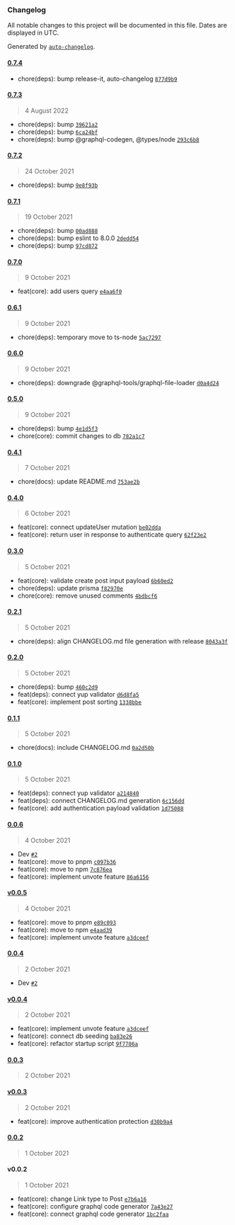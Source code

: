 ### Changelog

All notable changes to this project will be documented in this file. Dates are displayed in UTC.

Generated by [`auto-changelog`](https://github.com/CookPete/auto-changelog).

#### [0.7.4](https://github.com/dvakatsiienko/hackernews-api/compare/0.7.3...0.7.4)

- chore(deps): bump release-it, auto-changelog [`877d9b9`](https://github.com/dvakatsiienko/hackernews-api/commit/877d9b97df31feeed91a6f8668a86a7574333b38)

#### [0.7.3](https://github.com/dvakatsiienko/hackernews-api/compare/0.7.2...0.7.3)

> 4 August 2022

- chore(deps): bump [`39621a2`](https://github.com/dvakatsiienko/hackernews-api/commit/39621a2993e32912e22dbec26a334f32d25acb1a)
- chore(deps): bump [`6ca24bf`](https://github.com/dvakatsiienko/hackernews-api/commit/6ca24bf2649cc0a0e429a4b78f33d35d4f96cce3)
- chore(deps): bump @graphql-codegen, @types/node [`293c6b8`](https://github.com/dvakatsiienko/hackernews-api/commit/293c6b81a295ca1702b1ff89ebb240c57b288004)

#### [0.7.2](https://github.com/dvakatsiienko/hackernews-api/compare/0.7.1...0.7.2)

> 24 October 2021

- chore(deps): bump [`9e8f93b`](https://github.com/dvakatsiienko/hackernews-api/commit/9e8f93bd6c0e70c4e4c0108fe4c1f81699ed0462)

#### [0.7.1](https://github.com/dvakatsiienko/hackernews-api/compare/0.7.0...0.7.1)

> 19 October 2021

- chore(deps): bump [`00ad888`](https://github.com/dvakatsiienko/hackernews-api/commit/00ad8883208555dc3031212ff29a0548e1fa7592)
- chore(deps): bump eslint to 8.0.0 [`2dedd54`](https://github.com/dvakatsiienko/hackernews-api/commit/2dedd542be8b8a982c2a2e614c7f1bbf4b8c5879)
- chore(deps): bump [`97cd872`](https://github.com/dvakatsiienko/hackernews-api/commit/97cd872c942d2e3bb794e68e4a6c7edb20a1c61b)

#### [0.7.0](https://github.com/dvakatsiienko/hackernews-api/compare/0.6.1...0.7.0)

> 9 October 2021

- feat(core): add users query [`e4aa6f0`](https://github.com/dvakatsiienko/hackernews-api/commit/e4aa6f06237b3d01d848bb874376565d6f4ff646)

#### [0.6.1](https://github.com/dvakatsiienko/hackernews-api/compare/0.6.0...0.6.1)

> 9 October 2021

- chore(deps): temporary move to ts-node [`5ac7297`](https://github.com/dvakatsiienko/hackernews-api/commit/5ac729706ca78f5b118aa11a7c7f12313ba485d4)

#### [0.6.0](https://github.com/dvakatsiienko/hackernews-api/compare/0.5.0...0.6.0)

> 9 October 2021

- chore(deps): downgrade @graphql-tools/graphql-file-loader [`d0a4d24`](https://github.com/dvakatsiienko/hackernews-api/commit/d0a4d24571e102c66040981fd516650322795239)

#### [0.5.0](https://github.com/dvakatsiienko/hackernews-api/compare/0.4.1...0.5.0)

> 9 October 2021

- chore(deps): bump [`4e1d5f3`](https://github.com/dvakatsiienko/hackernews-api/commit/4e1d5f39ac453399dc8b1b151286f5a8d7eb1919)
- chore(core): commit changes to db [`782a1c7`](https://github.com/dvakatsiienko/hackernews-api/commit/782a1c752b028a7cac66d2943842f2ab0f74948f)

#### [0.4.1](https://github.com/dvakatsiienko/hackernews-api/compare/0.4.0...0.4.1)

> 7 October 2021

- chore(docs): update README.md [`753ae2b`](https://github.com/dvakatsiienko/hackernews-api/commit/753ae2b5e7d9629ee79d9d5550f748e80c542527)

#### [0.4.0](https://github.com/dvakatsiienko/hackernews-api/compare/0.3.0...0.4.0)

> 6 October 2021

- feat(core): connect updateUser mutation [`be02dda`](https://github.com/dvakatsiienko/hackernews-api/commit/be02dda8224a315f183d0f85f3d3cbe106877772)
- feat(core): return user in response to authenticate query [`62f23e2`](https://github.com/dvakatsiienko/hackernews-api/commit/62f23e2fb4a9571915d5d28387ad18c9ee15aa0d)

#### [0.3.0](https://github.com/dvakatsiienko/hackernews-api/compare/0.2.1...0.3.0)

> 5 October 2021

- feat(core): validate create post input payload [`6b60ed2`](https://github.com/dvakatsiienko/hackernews-api/commit/6b60ed2c88843da47022ee0b1972c845120d8f83)
- chore(deps): update prisma [`f82970e`](https://github.com/dvakatsiienko/hackernews-api/commit/f82970e61ba77ac16f520b637909cbc336cf4f6d)
- chore(core): remove unused comments [`4bdbcf6`](https://github.com/dvakatsiienko/hackernews-api/commit/4bdbcf6962f5d12e0a30b7b4a85ee77420a952fb)

#### [0.2.1](https://github.com/dvakatsiienko/hackernews-api/compare/0.2.0...0.2.1)

> 5 October 2021

- chore(deps): align CHANGELOG.md file generation with release [`8043a3f`](https://github.com/dvakatsiienko/hackernews-api/commit/8043a3f76bd8b8659de14e66f7713ff791a4bc59)

#### [0.2.0](https://github.com/dvakatsiienko/hackernews-api/compare/0.1.1...0.2.0)

> 5 October 2021

- chore(deps): bump [`460c2d9`](https://github.com/dvakatsiienko/hackernews-api/commit/460c2d96566d8451f73899631604714c70f45978)
- feat(deps): connect yup validator [`d6d8fa5`](https://github.com/dvakatsiienko/hackernews-api/commit/d6d8fa519fd74522d80a2542b5f6aae3e039b501)
- feat(core): implement post sorting [`1338bbe`](https://github.com/dvakatsiienko/hackernews-api/commit/1338bbe749d45ed2ac327a26aa2d84333e3d054c)

#### [0.1.1](https://github.com/dvakatsiienko/hackernews-api/compare/0.1.0...0.1.1)

> 5 October 2021

- chore(docs): include CHANGELOG.md [`0a2d50b`](https://github.com/dvakatsiienko/hackernews-api/commit/0a2d50bee170f22c800a3853c11fc619443142fa)

#### [0.1.0](https://github.com/dvakatsiienko/hackernews-api/compare/0.0.6...0.1.0)

> 5 October 2021

- feat(deps): connect yup validator [`a214840`](https://github.com/dvakatsiienko/hackernews-api/commit/a21484097c63539d467f217589855b6d3214cac2)
- feat(deps): connect CHANGELOG.md generation [`6c156dd`](https://github.com/dvakatsiienko/hackernews-api/commit/6c156ddda79637e6d64a95c121dd882ea5b29fa9)
- feat(core): add authentication payload validation [`1d75088`](https://github.com/dvakatsiienko/hackernews-api/commit/1d75088490c4a5f8431742f248068a35995aafea)

#### [0.0.6](https://github.com/dvakatsiienko/hackernews-api/compare/v0.0.5...0.0.6)

> 4 October 2021

- Dev [`#2`](https://github.com/dvakatsiienko/hackernews-api/pull/2)
- feat(core): move to pnpm [`c097b36`](https://github.com/dvakatsiienko/hackernews-api/commit/c097b361816a6a444efbbe496986e18c37220adc)
- feat(core): move to npm [`7c876ea`](https://github.com/dvakatsiienko/hackernews-api/commit/7c876ea2016497251dc3bb0320f4e4c06e9aa772)
- feat(core): implement unvote feature [`86a6156`](https://github.com/dvakatsiienko/hackernews-api/commit/86a615669231bc84c3bc1a389a21b00cb3acb7a8)

#### [v0.0.5](https://github.com/dvakatsiienko/hackernews-api/compare/0.0.4...v0.0.5)

> 4 October 2021

- feat(core): move to pnpm [`e89c093`](https://github.com/dvakatsiienko/hackernews-api/commit/e89c093982eb674e709e0f9d88c05926238b3dd3)
- feat(core): move to npm [`e4aad39`](https://github.com/dvakatsiienko/hackernews-api/commit/e4aad3961653850cb7a59ff28e70b445629a1a2d)
- feat(core): implement unvote feature [`a3dceef`](https://github.com/dvakatsiienko/hackernews-api/commit/a3dceef2bd30e0d58a48cdb000492b78deeb2b96)

#### [0.0.4](https://github.com/dvakatsiienko/hackernews-api/compare/v0.0.4...0.0.4)

> 2 October 2021

- Dev [`#2`](https://github.com/dvakatsiienko/hackernews-api/pull/2)

#### [v0.0.4](https://github.com/dvakatsiienko/hackernews-api/compare/0.0.3...v0.0.4)

> 2 October 2021

- feat(core): implement unvote feature [`a3dceef`](https://github.com/dvakatsiienko/hackernews-api/commit/a3dceef2bd30e0d58a48cdb000492b78deeb2b96)
- feat(core): connect db seeding [`ba83e26`](https://github.com/dvakatsiienko/hackernews-api/commit/ba83e260d40871be513f76f6cf4ba56365e8b6f1)
- feat(core): refactor startup script [`9f7706a`](https://github.com/dvakatsiienko/hackernews-api/commit/9f7706a4aca2e3b41e16d7bc6347c4a738663230)

#### [0.0.3](https://github.com/dvakatsiienko/hackernews-api/compare/v0.0.3...0.0.3)

> 2 October 2021

#### [v0.0.3](https://github.com/dvakatsiienko/hackernews-api/compare/0.0.2...v0.0.3)

> 2 October 2021

- feat(core): improve authentication protection [`d30b9a4`](https://github.com/dvakatsiienko/hackernews-api/commit/d30b9a450118ae6043e718de66b8d2da253cbe46)

#### [0.0.2](https://github.com/dvakatsiienko/hackernews-api/compare/v0.0.2...0.0.2)

> 1 October 2021

#### v0.0.2

> 1 October 2021

- feat(core): change Link type to Post [`e7b6a16`](https://github.com/dvakatsiienko/hackernews-api/commit/e7b6a162d73d9ef0751ed2248a6e2b472338cacc)
- feat(core): configure graphql code generator [`7a43e27`](https://github.com/dvakatsiienko/hackernews-api/commit/7a43e277a5f11fb0368662d6053f94d71282b1c5)
- feat(core): connect graphql code generator [`1bc2faa`](https://github.com/dvakatsiienko/hackernews-api/commit/1bc2faadfb6fc80f13a82a99685f4fcaca2a9166)
